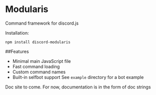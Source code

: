 # Modularis
Command framework for discord.js

Installation:
```
npm install discord-modularis
```

##Features
* Minimal main JavaScript file
* Fast command loading
* Custom command names
* Built-in selfbot support
See ```example``` directory for a bot example

Doc site to come.  For now, documentation is in the form of doc strings
